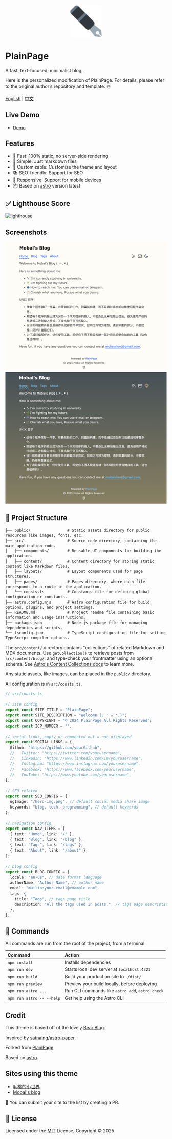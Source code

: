 <div align="center">
  <img src="./public/favicon-show.svg" alt="PlainPage" width="100" />
</div>

# PlainPage

A fast, text-focused, minimalist blog.

Here is the personalized modification of PlainPage. For details, please refer to the original author’s repository and template. ⛄️

[English](./README.md) | [中文](./README.zh-CN.md)

## Live Demo

- [Demo](https://blog.loliowo.com)

## Features

- 🚀 Fast: 100% static, no server-side rendering
- 📖 Simple: Just markdown files
- 🌈 Customizable: Customize the theme and layout
- 📚 SEO-friendly: Support for SEO
- 📱 Responsive: Support for mobile devices
- 📦 Based on [astro](https://astro.build) version latest

## ✅ Lighthouse Score

[![lighthouse](./screenshots/lighthouse-score.svg)](https://pagespeed.web.dev/analysis/https-churchtao-github-io-PlainPage/e1mpmv9swy?form_factor=desktop)

## Screenshots

![light](./screenshots/light.png)
![dark](./screenshots/dark.png)

## 🚀 Project Structure

```text
├── public/                # Static assets directory for public resources like images, fonts, etc.
├── src/                   # Source code directory, containing the main application code.
│   ├── components/        # Reusable UI components for building the application.
│   ├── content/           # Content directory for storing static content like Markdown files.
│   ├── layouts/           # Layout components used for page structures.
│   ├── pages/             # Pages directory, where each file corresponds to a route in the application.
│   └── consts.ts          # Constants file for defining global configuration or constants.
├── astro.config.mjs       # Astro configuration file for build options, plugins, and project settings.
├── README.md              # Project readme file containing basic information and usage instructions.
├── package.json           # Node.js package file for managing dependencies and scripts.
└── tsconfig.json          # TypeScript configuration file for setting TypeScript compiler options.
```

The `src/content/` directory contains "collections" of related Markdown and MDX documents. Use `getCollection()` to retrieve posts from `src/content/blog/`, and type-check your frontmatter using an optional schema. See [Astro's Content Collections docs](https://docs.astro.build/en/guides/content-collections/) to learn more.

Any static assets, like images, can be placed in the `public/` directory.

All configuration is in `src/consts.ts`.

```ts
// src/consts.ts

// site config
export const SITE_TITLE = "PlainPage";
export const SITE_DESCRIPTION = "Welcome (. ❛ ᴗ ❛.)";
export const COPYRIGHT = "© 2024 PlainPage All Rights Reserved";
export const ICP_NUMBER = "";

// social links, empty or commented out = not displayed
export const SOCIAL_LINKS = {
  Github: "https://github.com/yourGithub",
  //   Twitter: "https://twitter.com/yourusername",
  //   LinkedIn: "https://www.linkedin.com/in/yourusername",
  //   Instagram: "https://www.instagram.com/yourusername",
  //   Facebook: "https://www.facebook.com/yourusername",
  //   YouTube: "https://www.youtube.com/yourusername",
};

// SEO related
export const SEO_CONFIG = {
  ogImage: "/hero-img.png", // default social media share image
  keywords: "blog, tech, programming", // default keywords
};

// navigation config
export const NAV_ITEMS = [
  { text: "Home", link: "/" },
  { text: "Blog", link: "/blog" },
  { text: "Tags", link: "/tags" },
  { text: "About", link: "/about" },
];

// blog config
export const BLOG_CONFIG = {
  locale: "en-us", // date format language
  authorName: "Author Name", // author name
  email: "mailto:your-email@example.com",
  tags: {
    title: "Tags", // tags page title
    description: "All the tags used in posts.", // tags page description
  },
};
```

## 🧞 Commands

All commands are run from the root of the project, from a terminal:

| Command                   | Action                                           |
| :------------------------ | :----------------------------------------------- |
| `npm install`             | Installs dependencies                            |
| `npm run dev`             | Starts local dev server at `localhost:4321`      |
| `npm run build`           | Build your production site to `./dist/`          |
| `npm run preview`         | Preview your build locally, before deploying     |
| `npm run astro ...`       | Run CLI commands like `astro add`, `astro check` |
| `npm run astro -- --help` | Get help using the Astro CLI                     |

## Credit

This theme is based off of the lovely [Bear Blog](https://github.com/HermanMartinus/bearblog/).

Inspired by [satnaing/astro-paper](https://github.com/satnaing/astro-paper).

Forked from [PlainPage](https://github.com/ChurchTao/PlainPage)

Based on [astro](https://astro.build).

## Sites using this theme

- [毛桃的小世界](https://毛桃.top)
- [Mobai's blog](https://blog.loliowo.com)

👏 You can submit your site to the list by creating a PR.

## 📜 License

Licensed under the [MIT](./LICENSE) License, Copyright © 2025
